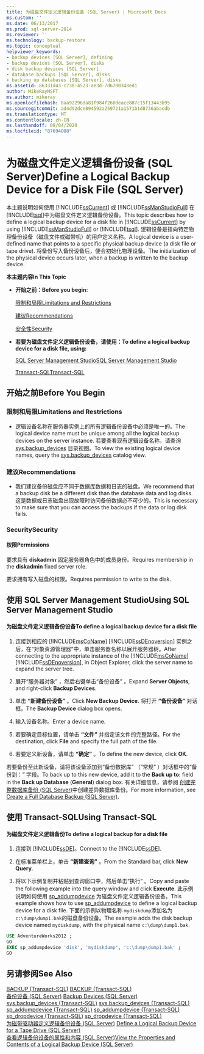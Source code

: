 ```yaml
---
title: 为磁盘文件定义逻辑备份设备 (SQL Server) | Microsoft Docs
ms.custom: ''
ms.date: 06/13/2017
ms.prod: sql-server-2014
ms.reviewer: ''
ms.technology: backup-restore
ms.topic: conceptual
helpviewer_keywords:
- backup devices [SQL Server], defining
- backup devices [SQL Server], disks
- disk backup devices [SQL Server]
- database backups [SQL Server], disks
- backing up databases [SQL Server], disks
ms.assetid: 86331d43-c738-4523-ae3d-7d6700348ed1
author: MikeRayMSFT
ms.author: mikeray
ms.openlocfilehash: 8aa92296da81f984f260deace887c15f13443b95
ms.sourcegitcommit: ad4d92dce894592a259721a1571b1d8736abacdb
ms.translationtype: MT
ms.contentlocale: zh-CN
ms.lasthandoff: 08/04/2020
ms.locfileid: "87694008"
---
```

# <a name="define-a-logical-backup-device-for-a-disk-file-sql-server"></a><span data-ttu-id="0e695-102">为磁盘文件定义逻辑备份设备 (SQL Server)</span><span class="sxs-lookup"><span data-stu-id="0e695-102">Define a Logical Backup Device for a Disk File (SQL Server)</span></span>
  <span data-ttu-id="0e695-103">本主题说明如何使用 [!INCLUDE[ssCurrent](../../includes/sscurrent-md.md)] 或 [!INCLUDE[ssManStudioFull](../../includes/ssmanstudiofull-md.md)] 在 [!INCLUDE[tsql](../../includes/tsql-md.md)]中为磁盘文件定义逻辑备份设备。</span><span class="sxs-lookup"><span data-stu-id="0e695-103">This topic describes how to define a logical backup device for a disk file in [!INCLUDE[ssCurrent](../../includes/sscurrent-md.md)] by using [!INCLUDE[ssManStudioFull](../../includes/ssmanstudiofull-md.md)] or [!INCLUDE[tsql](../../includes/tsql-md.md)].</span></span> <span data-ttu-id="0e695-104">逻辑设备是指向特定物理备份设备（磁盘文件或磁带机）的用户定义名称。</span><span class="sxs-lookup"><span data-stu-id="0e695-104">A logical device is a user-defined name that points to a specific physical backup device (a disk file or tape drive).</span></span>  <span data-ttu-id="0e695-105">将备份写入备份设备后，便会初始化物理设备。</span><span class="sxs-lookup"><span data-stu-id="0e695-105">The initialization of the physical device occurs later, when a backup is written to the backup device.</span></span>  
  
 <span data-ttu-id="0e695-106">**本主题内容**</span><span class="sxs-lookup"><span data-stu-id="0e695-106">**In This Topic**</span></span>  
  
-   <span data-ttu-id="0e695-107">**开始之前：**</span><span class="sxs-lookup"><span data-stu-id="0e695-107">**Before you begin:**</span></span>  
  
     [<span data-ttu-id="0e695-108">限制和局限</span><span class="sxs-lookup"><span data-stu-id="0e695-108">Limitations and Restrictions</span></span>](#Restrictions)  
  
     [<span data-ttu-id="0e695-109">建议</span><span class="sxs-lookup"><span data-stu-id="0e695-109">Recommendations</span></span>](#Recommendations)  
  
     [<span data-ttu-id="0e695-110">安全性</span><span class="sxs-lookup"><span data-stu-id="0e695-110">Security</span></span>](#Security)  
  
-   <span data-ttu-id="0e695-111">**若要为磁盘文件定义逻辑备份设备，请使用：**</span><span class="sxs-lookup"><span data-stu-id="0e695-111">**To define a logical backup device for a disk file, using:**</span></span>  
  
     [<span data-ttu-id="0e695-112">SQL Server Management Studio</span><span class="sxs-lookup"><span data-stu-id="0e695-112">SQL Server Management Studio</span></span>](#SSMSProcedure)  
  
     [<span data-ttu-id="0e695-113">Transact-SQL</span><span class="sxs-lookup"><span data-stu-id="0e695-113">Transact-SQL</span></span>](#TsqlProcedure)  
  
##  <a name="before-you-begin"></a><a name="BeforeYouBegin"></a> <span data-ttu-id="0e695-114">开始之前</span><span class="sxs-lookup"><span data-stu-id="0e695-114">Before You Begin</span></span>  
  
###  <a name="limitations-and-restrictions"></a><a name="Restrictions"></a> <span data-ttu-id="0e695-115">限制和局限</span><span class="sxs-lookup"><span data-stu-id="0e695-115">Limitations and Restrictions</span></span>  
  
-   <span data-ttu-id="0e695-116">逻辑设备名称在服务器实例上的所有逻辑备份设备中必须是唯一的。</span><span class="sxs-lookup"><span data-stu-id="0e695-116">The logical device name must be unique among all the logical backup devices on the server instance.</span></span> <span data-ttu-id="0e695-117">若要查看现有逻辑设备名称，请查询 [sys.backup_devices](/sql/relational-databases/system-catalog-views/sys-backup-devices-transact-sql) 目录视图。</span><span class="sxs-lookup"><span data-stu-id="0e695-117">To view the existing logical device names, query the [sys.backup_devices](/sql/relational-databases/system-catalog-views/sys-backup-devices-transact-sql) catalog view.</span></span>  
  
###  <a name="recommendations"></a><a name="Recommendations"></a> <span data-ttu-id="0e695-118">建议</span><span class="sxs-lookup"><span data-stu-id="0e695-118">Recommendations</span></span>  
  
-   <span data-ttu-id="0e695-119">我们建议备份磁盘应不同于数据库数据和日志的磁盘。</span><span class="sxs-lookup"><span data-stu-id="0e695-119">We recommend that a backup disk be a different disk than the database data and log disks.</span></span> <span data-ttu-id="0e695-120">这是数据或日志磁盘出现故障时访问备份数据必不可少的。</span><span class="sxs-lookup"><span data-stu-id="0e695-120">This is necessary to make sure that you can access the backups if the data or log disk fails.</span></span>  
  
###  <a name="security"></a><a name="Security"></a> <span data-ttu-id="0e695-121">Security</span><span class="sxs-lookup"><span data-stu-id="0e695-121">Security</span></span>  
  
####  <a name="permissions"></a><a name="Permissions"></a> <span data-ttu-id="0e695-122">权限</span><span class="sxs-lookup"><span data-stu-id="0e695-122">Permissions</span></span>  
 <span data-ttu-id="0e695-123">要求具有 **diskadmin** 固定服务器角色中的成员身份。</span><span class="sxs-lookup"><span data-stu-id="0e695-123">Requires membership in the **diskadmin** fixed server role.</span></span>  
  
 <span data-ttu-id="0e695-124">要求拥有写入磁盘的权限。</span><span class="sxs-lookup"><span data-stu-id="0e695-124">Requires permission to write to the disk.</span></span>  
  
##  <a name="using-sql-server-management-studio"></a><a name="SSMSProcedure"></a> <span data-ttu-id="0e695-125">使用 SQL Server Management Studio</span><span class="sxs-lookup"><span data-stu-id="0e695-125">Using SQL Server Management Studio</span></span>  
  
#### <a name="to-define-a-logical-backup-device-for-a-disk-file"></a><span data-ttu-id="0e695-126">为磁盘文件定义逻辑备份设备</span><span class="sxs-lookup"><span data-stu-id="0e695-126">To define a logical backup device for a disk file</span></span>  
  
1.  <span data-ttu-id="0e695-127">连接到相应的 [!INCLUDE[msCoName](../../includes/msconame-md.md)] [!INCLUDE[ssDEnoversion](../../includes/ssdenoversion-md.md)] 实例之后，在“对象资源管理器”中，单击服务器名称以展开服务器树。</span><span class="sxs-lookup"><span data-stu-id="0e695-127">After connecting to the appropriate instance of the [!INCLUDE[msCoName](../../includes/msconame-md.md)] [!INCLUDE[ssDEnoversion](../../includes/ssdenoversion-md.md)], in Object Explorer, click the server name to expand the server tree.</span></span>  
  
2.  <span data-ttu-id="0e695-128">展开“服务器对象”  ，然后右键单击“备份设备”  。</span><span class="sxs-lookup"><span data-stu-id="0e695-128">Expand **Server Objects**, and right-click **Backup Devices**.</span></span>  
  
3.  <span data-ttu-id="0e695-129">单击 **“新建备份设备”** 。</span><span class="sxs-lookup"><span data-stu-id="0e695-129">Click **New Backup Device**.</span></span> <span data-ttu-id="0e695-130">将打开 **“备份设备”** 对话框。</span><span class="sxs-lookup"><span data-stu-id="0e695-130">The **Backup Device** dialog box opens.</span></span>  
  
4.  <span data-ttu-id="0e695-131">输入设备名称。</span><span class="sxs-lookup"><span data-stu-id="0e695-131">Enter a device name.</span></span>  
  
5.  <span data-ttu-id="0e695-132">若要确定目标位置，请单击 **“文件”** 并指定该文件的完整路径。</span><span class="sxs-lookup"><span data-stu-id="0e695-132">For the destination, click **File** and specify the full path of the file.</span></span>  
  
6.  <span data-ttu-id="0e695-133">若要定义新设备，请单击 **“确定”** 。</span><span class="sxs-lookup"><span data-stu-id="0e695-133">To define the new device, click **OK**.</span></span>  
  
 <span data-ttu-id="0e695-134">若要备份至此新设备，请将该设备添加到“备份数据库”  （“常规”  ）对话框中的“备份到：”  字段。</span><span class="sxs-lookup"><span data-stu-id="0e695-134">To back up to this new device, add it to the **Back up to:** field in the **Back up Database** (**General**) dialog box.</span></span> <span data-ttu-id="0e695-135">有关详细信息，请参阅 [创建完整数据库备份 (SQL Server)](create-a-full-database-backup-sql-server.md)中创建差异数据库备份。</span><span class="sxs-lookup"><span data-stu-id="0e695-135">For more information, see [Create a Full Database Backup &#40;SQL Server&#41;](create-a-full-database-backup-sql-server.md).</span></span>  
  
##  <a name="using-transact-sql"></a><a name="TsqlProcedure"></a> <span data-ttu-id="0e695-136">使用 Transact-SQL</span><span class="sxs-lookup"><span data-stu-id="0e695-136">Using Transact-SQL</span></span>  
  
#### <a name="to-define-a-logical-backup-for-a-disk-file"></a><span data-ttu-id="0e695-137">为磁盘文件定义逻辑备份</span><span class="sxs-lookup"><span data-stu-id="0e695-137">To define a logical backup for a disk file</span></span>  
  
1.  <span data-ttu-id="0e695-138">连接到 [!INCLUDE[ssDE](../../includes/ssde-md.md)]。</span><span class="sxs-lookup"><span data-stu-id="0e695-138">Connect to the [!INCLUDE[ssDE](../../includes/ssde-md.md)].</span></span>  
  
2.  <span data-ttu-id="0e695-139">在标准菜单栏上，单击 **“新建查询”** 。</span><span class="sxs-lookup"><span data-stu-id="0e695-139">From the Standard bar, click **New Query**.</span></span>  
  
3.  <span data-ttu-id="0e695-140">将以下示例复制并粘贴到查询窗口中，然后单击“执行”  。</span><span class="sxs-lookup"><span data-stu-id="0e695-140">Copy and paste the following example into the query window and click **Execute**.</span></span> <span data-ttu-id="0e695-141">此示例说明如何使用 [sp_addumpdevice](/sql/relational-databases/system-stored-procedures/sp-addumpdevice-transact-sql) 为磁盘文件定义逻辑备份设备。</span><span class="sxs-lookup"><span data-stu-id="0e695-141">This example shows how to use [sp_addumpdevice](/sql/relational-databases/system-stored-procedures/sp-addumpdevice-transact-sql) to define a logical backup device for a disk file.</span></span> <span data-ttu-id="0e695-142">下面的示例以物理名称 `mydiskdump`添加名为 `c:\dump\dump1.bak`的磁盘备份设备。</span><span class="sxs-lookup"><span data-stu-id="0e695-142">The example adds the disk backup device named `mydiskdump`, with the physical name `c:\dump\dump1.bak`.</span></span>  
  
```sql  
USE AdventureWorks2012 ;  
GO  
EXEC sp_addumpdevice 'disk', 'mydiskdump', 'c:\dump\dump1.bak' ;  
GO  
```  
  
## <a name="see-also"></a><span data-ttu-id="0e695-143">另请参阅</span><span class="sxs-lookup"><span data-stu-id="0e695-143">See Also</span></span>  
 <span data-ttu-id="0e695-144">[BACKUP (Transact-SQL)](/sql/t-sql/statements/backup-transact-sql) </span><span class="sxs-lookup"><span data-stu-id="0e695-144">[BACKUP &#40;Transact-SQL&#41;](/sql/t-sql/statements/backup-transact-sql) </span></span>  
 <span data-ttu-id="0e695-145">[备份设备 (SQL Server)](backup-devices-sql-server.md) </span><span class="sxs-lookup"><span data-stu-id="0e695-145">[Backup Devices &#40;SQL Server&#41;](backup-devices-sql-server.md) </span></span>  
 <span data-ttu-id="0e695-146">[sys.backup_devices (Transact-SQL)](/sql/relational-databases/system-catalog-views/sys-backup-devices-transact-sql) </span><span class="sxs-lookup"><span data-stu-id="0e695-146">[sys.backup_devices &#40;Transact-SQL&#41;](/sql/relational-databases/system-catalog-views/sys-backup-devices-transact-sql) </span></span>  
 <span data-ttu-id="0e695-147">[sp_addumpdevice (Transact-SQL)](/sql/relational-databases/system-stored-procedures/sp-addumpdevice-transact-sql) </span><span class="sxs-lookup"><span data-stu-id="0e695-147">[sp_addumpdevice &#40;Transact-SQL&#41;](/sql/relational-databases/system-stored-procedures/sp-addumpdevice-transact-sql) </span></span>  
 <span data-ttu-id="0e695-148">[sp_dropdevice (Transact-SQL)](/sql/relational-databases/system-stored-procedures/sp-dropdevice-transact-sql) </span><span class="sxs-lookup"><span data-stu-id="0e695-148">[sp_dropdevice &#40;Transact-SQL&#41;](/sql/relational-databases/system-stored-procedures/sp-dropdevice-transact-sql) </span></span>  
 <span data-ttu-id="0e695-149">[为磁带驱动器定义逻辑备份设备 (SQL Server)](define-a-logical-backup-device-for-a-tape-drive-sql-server.md) </span><span class="sxs-lookup"><span data-stu-id="0e695-149">[Define a Logical Backup Device for a Tape Drive &#40;SQL Server&#41;](define-a-logical-backup-device-for-a-tape-drive-sql-server.md) </span></span>  
 [<span data-ttu-id="0e695-150">查看逻辑备份设备的属性和内容 (SQL Server)</span><span class="sxs-lookup"><span data-stu-id="0e695-150">View the Properties and Contents of a Logical Backup Device &#40;SQL Server&#41;</span></span>](view-the-properties-and-contents-of-a-logical-backup-device-sql-server.md)  
  
  
